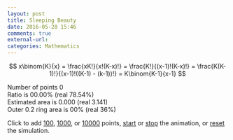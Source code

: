 ```yaml
---
layout: post
title: Sleeping Beauty
date: 2016-05-28 15:46
comments: true
external-url:
categories: Mathematics
---
```


$$ x\binom{K}{x} = \frac{xK!}{x!(K-x)!} = \frac{K!}{(x-1)!(K-x)!} = \frac{K(K-1)!}{(x-1)!((K-1) - (k-1))!} = K\binom{K-1}{x-1} $$

<div class="visualization">
  <span id="hitmap"></span>
  <div class="h-vis">
    <span id="statistics">
      Number of points <span id="iterations">0</span><br>
      Ratio is <span id="ratio">00.00</span>% (real 78.54%)<br>
      Estimated area is <span id="estimated-area">0.000</span> (real 3.141)<br>
      Outer 0.2 ring area is <span id="outer-ring">00</span>% (real 36%)<br>
    </span>
    <span id="histogram"></span>
  </div>
</div>

Click to add <a href="javascript:simulate(100)">100</a>, <a href="javascript:simulate(1000)">1000</a>, or <a href="javascript:simulate(10000)">10000</a> points, <a href="javascript:startAnimation()">start</a> or <a href="javascript:stopAnimation()">stop</a> the animation, or <a href="javascript:reset()">reset</a> the simulation.
